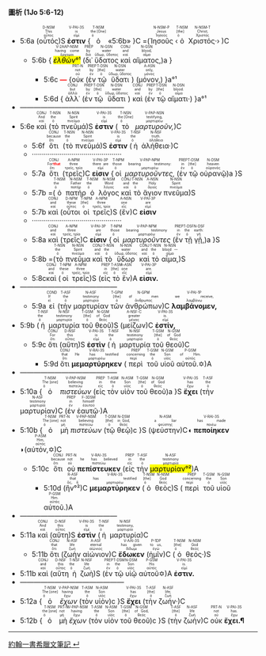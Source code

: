 #### 圖析 (1Jo 5:6-12)

- <rt>5:6a</rt> (<RUBY><ruby><ruby>οὗτός<rt>οὗτος</rt></ruby><rt>This</rt></ruby><rt>D-NSM</rt></RUBY>)S <RUBY><ruby><ruby><strong>ἐστιν</strong><rt>εἰμί</rt></ruby><rt>is</rt></ruby><rt>V-PAI-3S</rt></RUBY> {<RUBY><ruby><ruby>ὁ<rt>ὁ</rt></ruby><rt>the [One]</rt></ruby><rt>T-NSM</rt></RUBY> «<rt>5:6b</rt>» }C =(<RUBY><ruby><ruby>Ἰησοῦς<rt>Ἰησοῦς</rt></ruby><rt>Jesus</rt></ruby><rt>N-NSM-P</rt></RUBY> ‹<RUBY><ruby><ruby>ὁ<rt>ὁ</rt></ruby><rt>[the]</rt></ruby><rt>T-NSM</rt></RUBY> <RUBY><ruby><ruby>Χριστός·<rt>Χριστός</rt></ruby><rt>Christ;</rt></ruby><rt>N-NSM-T</rt></RUBY>› )C
	- <rt>5:6b</rt> { <RUBY><ruby><ruby><mark><em>ἐλθὼν</em>°¹</mark><rt>ἔρχομαι</rt></ruby><rt>having come</rt></ruby><rt>V-2AAP-NSM</rt></RUBY> (<RUBY><ruby><ruby>δι᾽<rt>διά</rt></ruby><rt>by</rt></ruby><rt>PREP</rt></RUBY> <RUBY><ruby><ruby>ὕδατος<rt>ὕδωρ, ὕδατος</rt></ruby><rt>water</rt></ruby><rt>N-GSN</rt></RUBY> <RUBY><ruby><ruby>καὶ<rt>καί</rt></ruby><rt>and</rt></ruby><rt>CONJ</rt></RUBY> <RUBY><ruby><ruby>αἵματος,<rt>αἷμα</rt></ruby><rt>blood,</rt></ruby><rt>N-GSN</rt></RUBY>)a }
		- <rt>5:6c</rt> <strong><font color='red'>—</font></strong> {<RUBY><ruby><ruby>οὐκ<rt>οὐ</rt></ruby><rt>not</rt></ruby><rt>PRT-N</rt></RUBY> (<RUBY><ruby><ruby>ἐν<rt>ἐν</rt></ruby><rt>by</rt></ruby><rt>PREP</rt></RUBY> <RUBY><ruby><ruby>τῷ<rt>ὁ</rt></ruby><rt>[the]</rt></ruby><rt>T-DSN</rt></RUBY> <RUBY><ruby><ruby>ὕδατι<rt>ὕδωρ, ὕδατος</rt></ruby><rt>water</rt></ruby><rt>N-DSN</rt></RUBY>) (<RUBY><ruby><ruby>μόνον,<rt>μόνος</rt></ruby><rt>only,</rt></ruby><rt>A-ASN</rt></RUBY>) }a°¹
		- <rt>5:6d</rt> { <RUBY><ruby><ruby>ἀλλ᾽<rt>ἀλλά</rt></ruby><rt>but</rt></ruby><rt>CONJ</rt></RUBY> (<RUBY><ruby><ruby>ἐν<rt>ἐν</rt></ruby><rt>by</rt></ruby><rt>PREP</rt></RUBY> <RUBY><ruby><ruby>τῷ<rt>ὁ</rt></ruby><rt>[the]</rt></ruby><rt>T-DSN</rt></RUBY> <RUBY><ruby><ruby>ὕδατι<rt>ὕδωρ, ὕδατος</rt></ruby><rt>water</rt></ruby><rt>N-DSN</rt></RUBY>) <RUBY><ruby><ruby>καὶ<rt>καί</rt></ruby><rt>and</rt></ruby><rt>CONJ</rt></RUBY> (<RUBY><ruby><ruby>ἐν<rt>ἐν</rt></ruby><rt>by</rt></ruby><rt>PREP</rt></RUBY> <RUBY><ruby><ruby>τῷ<rt>ὁ</rt></ruby><rt>[the]</rt></ruby><rt>T-DSN</rt></RUBY> <RUBY><ruby><ruby>αἵματι·<rt>αἷμα</rt></ruby><rt>blood.</rt></ruby><rt>N-DSN</rt></RUBY>) }a°¹
- ———————————————
- <rt>5:6e</rt> <RUBY><ruby><ruby>καὶ<rt>καί</rt></ruby><rt>And</rt></ruby><rt>CONJ</rt></RUBY> (<RUBY><ruby><ruby>τὸ<rt>ὁ</rt></ruby><rt>the</rt></ruby><rt>T-NSN</rt></RUBY> <RUBY><ruby><ruby>πνεῦμά<rt>πνεῦμα</rt></ruby><rt>Spirit</rt></ruby><rt>N-NSN</rt></RUBY>)S <RUBY><ruby><ruby><strong>ἐστιν</strong><rt>εἰμί</rt></ruby><rt>is</rt></ruby><rt>V-PAI-3S</rt></RUBY> (<RUBY><ruby><ruby>τὸ<rt>ὁ</rt></ruby><rt>the [One]</rt></ruby><rt>T-NSN</rt></RUBY> <RUBY><ruby><ruby><em>μαρτυροῦν,</em><rt>μαρτυρέω</rt></ruby><rt>testifying,</rt></ruby><rt>V-PAP-NSN</rt></RUBY>)C
	- <rt>5:6f</rt> <RUBY><ruby><ruby>ὅτι<rt>ὅτι</rt></ruby><rt>because</rt></ruby><rt>CONJ</rt></RUBY> (<RUBY><ruby><ruby>τὸ<rt>ὁ</rt></ruby><rt>the</rt></ruby><rt>T-NSN</rt></RUBY> <RUBY><ruby><ruby>πνεῦμά<rt>πνεῦμα</rt></ruby><rt>Spirit</rt></ruby><rt>N-NSN</rt></RUBY>)S <RUBY><ruby><ruby><strong>ἐστιν</strong><rt>εἰμί</rt></ruby><rt>is</rt></ruby><rt>V-PAI-3S</rt></RUBY> (<RUBY><ruby><ruby>ἡ<rt>ὁ</rt></ruby><rt>the</rt></ruby><rt>T-NSF</rt></RUBY> <RUBY><ruby><ruby>ἀλήθεια·<rt>ἀλήθεια</rt></ruby><rt>truth.</rt></ruby><rt>N-NSF</rt></RUBY>)C
	- ·············································
	- <rt>5:7a</rt> <RUBY><ruby><ruby>ὅτι<rt>ὅτι</rt></ruby><rt>For<strong><font color='red'>⁞that</font></strong></rt></ruby><rt>CONJ</rt></RUBY> (<RUBY><ruby><ruby>τρεῖς<rt>τρεῖς, τρία</rt></ruby><rt>three</rt></ruby><rt>A-NPM</rt></RUBY>)C <RUBY><ruby><ruby><strong>εἰσιν</strong><rt>εἰμί</rt></ruby><rt>there are</rt></ruby><rt>V-PAI-3P</rt></RUBY> {<RUBY><ruby><ruby>οἱ<rt>ὁ</rt></ruby><rt>those</rt></ruby><rt>T-NPM</rt></RUBY> <RUBY><ruby><ruby><em>μαρτυροῦντες,</em><rt>μαρτυρέω</rt></ruby><rt>bearing testimony:</rt></ruby><rt>V-PAP-NPM</rt></RUBY> (<RUBY><ruby><ruby>ἐν<rt>ἐν</rt></ruby><rt>in</rt></ruby><rt>PREP</rt></RUBY> <RUBY><ruby><ruby>τῷ<rt>ὁ</rt></ruby><rt>[the]</rt></ruby><rt>T-DSM</rt></RUBY> <RUBY><ruby><ruby>οὐρανῷ<rt>οὐρανός</rt></ruby><rt>heaven</rt></ruby><rt>N-DSM</rt></RUBY>)a }S 
	- <rt>5:7b</rt> =(<RUBY><ruby><ruby>ὁ<rt>ὁ</rt></ruby><rt>the</rt></ruby><rt>T-NSM</rt></RUBY> <RUBY><ruby><ruby>πατήρ<rt>πατήρ</rt></ruby><rt>Father</rt></ruby><rt>N-NSM</rt></RUBY> <RUBY><ruby><ruby>ὁ<rt>ὁ</rt></ruby><rt>the</rt></ruby><rt>T-NSM</rt></RUBY> <RUBY><ruby><ruby>λόγος<rt>λόγος</rt></ruby><rt>Word</rt></ruby><rt>N-NSM</rt></RUBY> <RUBY><ruby><ruby>καὶ<rt>καί</rt></ruby><rt>and</rt></ruby><rt>CONJ</rt></RUBY> <RUBY><ruby><ruby>τὸ<rt>ὁ</rt></ruby><rt>the</rt></ruby><rt>T-NSN</rt></RUBY> <RUBY><ruby><ruby>ἅγιον<rt>ἅγιος</rt></ruby><rt>Holy</rt></ruby><rt>A-NSN</rt></RUBY> <RUBY><ruby><ruby>πνεῦμα<rt>πνεῦμα</rt></ruby><rt>Spirit</rt></ruby><rt>N-NSN</rt></RUBY>)S
	- <rt>5:7b</rt> <RUBY><ruby><ruby>καὶ<rt>καί</rt></ruby><rt>and</rt></ruby><rt>CONJ</rt></RUBY> (<RUBY><ruby><ruby>οὗτοι<rt>οὗτος</rt></ruby><rt>these</rt></ruby><rt>D-NPM</rt></RUBY> <RUBY><ruby><ruby>οἱ<rt>ὁ</rt></ruby><rt>[the]</rt></ruby><rt>T-NPM</rt></RUBY> <RUBY><ruby><ruby>τρεῖς<rt>τρεῖς, τρία</rt></ruby><rt>three</rt></ruby><rt>A-NPM</rt></RUBY>)S (<RUBY><ruby><ruby>ἕν<rt>εἷς</rt></ruby><rt>one</rt></ruby><rt>A-NSN</rt></RUBY>)C <RUBY><ruby><ruby><strong>εἰσιν</strong><rt>εἰμί</rt></ruby><rt>are</rt></ruby><rt>V-PAI-3P</rt></RUBY> 
	- ·············································
	- <rt>5:8a</rt> <RUBY><ruby><ruby>καὶ<rt>καί</rt></ruby><rt>and</rt></ruby><rt>CONJ</rt></RUBY> (<RUBY><ruby><ruby>τρεῖς<rt>τρεῖς, τρία</rt></ruby><rt>three</rt></ruby><rt>A-NPM</rt></RUBY>)C <RUBY><ruby><ruby><strong>εἰσιν</strong><rt>εἰμί</rt></ruby><rt>are</rt></ruby><rt>V-PAI-3P</rt></RUBY> {<RUBY><ruby><ruby>οἱ<rt>ὁ</rt></ruby><rt>those</rt></ruby><rt>T-NPM</rt></RUBY> <RUBY><ruby><ruby><em>μαρτυροῦντες</em><rt>μαρτυρέω</rt></ruby><rt>bearing testimony</rt></ruby><rt>V-PAP-NPM</rt></RUBY> (<RUBY><ruby><ruby>ἕν<rt>ἐν</rt></ruby><rt>in</rt></ruby><rt>PREP</rt></RUBY> <RUBY><ruby><ruby>τῇ<rt>ὁ</rt></ruby><rt>the</rt></ruby><rt>T-DSF</rt></RUBY> <RUBY><ruby><ruby>γῇ,<rt>γῆ</rt></ruby><rt>earth: </rt></ruby><rt>N-DSF</rt></RUBY>)a }S
	- <rt>5:8b</rt> =(<RUBY><ruby><ruby>τὸ<rt>ὁ</rt></ruby><rt>the</rt></ruby><rt>T-NSN</rt></RUBY> <RUBY><ruby><ruby>πνεῦμα<rt>πνεῦμα</rt></ruby><rt>Spirit</rt></ruby><rt>N-NSN</rt></RUBY> <RUBY><ruby><ruby>καὶ<rt>καί</rt></ruby><rt>and</rt></ruby><rt>CONJ</rt></RUBY> <RUBY><ruby><ruby>τὸ<rt>ὁ</rt></ruby><rt>the</rt></ruby><rt>T-NSN</rt></RUBY> <RUBY><ruby><ruby>ὕδωρ<rt>ὕδωρ, ὕδατος</rt></ruby><rt>water</rt></ruby><rt>N-NSN</rt></RUBY> <RUBY><ruby><ruby>καὶ<rt>καί</rt></ruby><rt>and</rt></ruby><rt>CONJ</rt></RUBY> <RUBY><ruby><ruby>τὸ<rt>ὁ</rt></ruby><rt>the</rt></ruby><rt>T-NSN</rt></RUBY> <RUBY><ruby><ruby>αἷμα,<rt>αἷμα</rt></ruby><rt>blood —</rt></ruby><rt>N-NSN</rt></RUBY>)S
	- <rt>5:8c</rt><RUBY><ruby><ruby>καὶ<rt>καί</rt></ruby><rt>and</rt></ruby><rt>CONJ</rt></RUBY> (<RUBY><ruby><ruby>οἱ<rt>ὁ</rt></ruby><rt>these</rt></ruby><rt>T-NPM</rt></RUBY> <RUBY><ruby><ruby>τρεῖς<rt>τρεῖς, τρία</rt></ruby><rt>three</rt></ruby><rt>A-NPM</rt></RUBY>)S (<RUBY><ruby><ruby>εἰς<rt>εἰς</rt></ruby><rt>in</rt></ruby><rt>PREP</rt></RUBY> <RUBY><ruby><ruby>τὸ<rt>ὁ</rt></ruby><rt>[the]</rt></ruby><rt>T-ASN</rt></RUBY> <RUBY><ruby><ruby>ἕν<rt>εἷς</rt></ruby><rt>one</rt></ruby><rt>A-ASN</rt></RUBY>)A <RUBY><ruby><ruby><strong>εἰσιν.</strong><rt>εἰμί</rt></ruby><rt>are.</rt></ruby><rt>V-PAI-3P</rt></RUBY>
- ——————————————
	- <rt>5:9a</rt> <RUBY><ruby><ruby>εἰ<rt>εἰ</rt></ruby><rt>If</rt></ruby><rt>COND</rt></RUBY> (<RUBY><ruby><ruby>τὴν<rt>ὁ</rt></ruby><rt>the</rt></ruby><rt>T-ASF</rt></RUBY> <RUBY><ruby><ruby>μαρτυρίαν<rt>μαρτυρία</rt></ruby><rt>testimony</rt></ruby><rt>N-ASF</rt></RUBY> <RUBY><ruby><ruby>τῶν<rt>ὁ</rt></ruby><rt>[the]</rt></ruby><rt>T-GPM</rt></RUBY> <RUBY><ruby><ruby>ἀνθρώπων<rt>ἄνθρωπος</rt></ruby><rt>of men</rt></ruby><rt>N-GPM</rt></RUBY>)C <RUBY><ruby><ruby><strong>λαμβάνομεν,</strong><rt>λαμβάνω</rt></ruby><rt>we receive,</rt></ruby><rt>V-PAI-1P</rt></RUBY> 
- <rt>5:9b</rt> (<RUBY><ruby><ruby>ἡ<rt>ὁ</rt></ruby><rt>the</rt></ruby><rt>T-NSF</rt></RUBY> <RUBY><ruby><ruby>μαρτυρία<rt>μαρτυρία</rt></ruby><rt>testimony</rt></ruby><rt>N-NSF</rt></RUBY> <RUBY><ruby><ruby>τοῦ<rt>ὁ</rt></ruby><rt>[the]</rt></ruby><rt>T-GSM</rt></RUBY> <RUBY><ruby><ruby>θεοῦ<rt>θεός</rt></ruby><rt>of God</rt></ruby><rt>N-GSM</rt></RUBY>)S (<RUBY><ruby><ruby>μείζων<rt>μέγας</rt></ruby><rt>greater</rt></ruby><rt>A-NSF-C</rt></RUBY>)C <RUBY><ruby><ruby><strong>ἐστίν,</strong><rt>εἰμί</rt></ruby><rt>is.</rt></ruby><rt>V-PAI-3S</rt></RUBY> 
	- <rt>5:9c</rt> <RUBY><ruby><ruby>ὅτι<rt>ὅτι</rt></ruby><rt>For</rt></ruby><rt>CONJ</rt></RUBY> (<RUBY><ruby><ruby>αὕτη<rt>οὗτος</rt></ruby><rt>this</rt></ruby><rt>D-NSF</rt></RUBY>)S <RUBY><ruby><ruby><strong>ἐστὶν</strong><rt>εἰμί</rt></ruby><rt>is</rt></ruby><rt>V-PAI-3S</rt></RUBY> (<RUBY><ruby><ruby>ἡ<rt>ὁ</rt></ruby><rt>the</rt></ruby><rt>T-NSF</rt></RUBY> <RUBY><ruby><ruby>μαρτυρία<rt>μαρτυρία</rt></ruby><rt>testimony</rt></ruby><rt>N-NSF</rt></RUBY> <RUBY><ruby><ruby>τοῦ<rt>ὁ</rt></ruby><rt>[the]</rt></ruby><rt>T-GSM</rt></RUBY> <RUBY><ruby><ruby>θεοῦ<rt>θεός</rt></ruby><rt>of God</rt></ruby><rt>N-GSM</rt></RUBY>)C
		- <rt>5:9d</rt> <RUBY><ruby><ruby>ὅτι<rt>ὅτι</rt></ruby><rt>that</rt></ruby><rt>CONJ</rt></RUBY> <RUBY><ruby><ruby><strong>μεμαρτύρηκεν</strong><rt>μαρτυρέω</rt></ruby><rt>He has testified</rt></ruby><rt>V-RAI-3S</rt></RUBY> (<RUBY><ruby><ruby>περὶ<rt>περί</rt></ruby><rt>concerning</rt></ruby><rt>PREP</rt></RUBY> <RUBY><ruby><ruby>τοῦ<rt>ὁ</rt></ruby><rt>the</rt></ruby><rt>T-GSM</rt></RUBY> <RUBY><ruby><ruby>υἱοῦ<rt>υἱός</rt></ruby><rt>Son</rt></ruby><rt>N-GSM</rt></RUBY> <RUBY><ruby><ruby>αὐτοῦ.✡<rt>αὐτός</rt></ruby><rt>of Him.</rt></ruby><rt>P-GSM</rt></RUBY>)A
- ——————————————
- <rt>5:10a</rt> {<RUBY><ruby><ruby>ὁ<rt>ὁ</rt></ruby><rt>The [one]</rt></ruby><rt>T-NSM</rt></RUBY> <RUBY><ruby><ruby><em>πιστεύων</em><rt>πιστεύω</rt></ruby><rt>believing</rt></ruby><rt>V-PAP-NSM</rt></RUBY> (<RUBY><ruby><ruby>εἰς<rt>εἰς</rt></ruby><rt>in</rt></ruby><rt>PREP</rt></RUBY> <RUBY><ruby><ruby>τὸν<rt>ὁ</rt></ruby><rt>the</rt></ruby><rt>T-ASM</rt></RUBY> <RUBY><ruby><ruby>υἱὸν<rt>υἱός</rt></ruby><rt>Son</rt></ruby><rt>N-ASM</rt></RUBY> <RUBY><ruby><ruby>τοῦ<rt>ὁ</rt></ruby><rt>[the]</rt></ruby><rt>T-GSM</rt></RUBY> <RUBY><ruby><ruby>θεοῦ<rt>θεός</rt></ruby><rt>of God</rt></ruby><rt>N-GSM</rt></RUBY>)a }S <RUBY><ruby><ruby><strong>ἔχει</strong><rt>ἔχω</rt></ruby><rt>has</rt></ruby><rt>V-PAI-3S</rt></RUBY> (<RUBY><ruby><ruby>τὴν<rt>ὁ</rt></ruby><rt>the</rt></ruby><rt>T-ASF</rt></RUBY> <RUBY><ruby><ruby>μαρτυρίαν<rt>μαρτυρία</rt></ruby><rt>testimony</rt></ruby><rt>N-ASF</rt></RUBY>)C (<RUBY><ruby><ruby>ἐν<rt>ἐν</rt></ruby><rt>in</rt></ruby><rt>PREP</rt></RUBY> <RUBY><ruby><ruby>ἑαυτῷ·<rt>ἑαυτοῦ</rt></ruby><rt>himself</rt></ruby><rt>F-3DSM</rt></RUBY>)A 
- <rt>5:10b</rt> {<RUBY><ruby><ruby>ὁ<rt>ὁ</rt></ruby><rt>The [one]</rt></ruby><rt>T-NSM</rt></RUBY> <RUBY><ruby><ruby>μὴ<rt>μή</rt></ruby><rt>not</rt></ruby><rt>PRT-N</rt></RUBY> <RUBY><ruby><ruby><em>πιστεύων</em><rt>πιστεύω</rt></ruby><rt>believing</rt></ruby><rt>V-PAP-NSM</rt></RUBY> (<RUBY><ruby><ruby>τῷ<rt>ὁ</rt></ruby><rt>[the]</rt></ruby><rt>T-DSM</rt></RUBY> <RUBY><ruby><ruby>θεῷ<rt>θεός</rt></ruby><rt>in God,</rt></ruby><rt>N-DSM</rt></RUBY>)c }S (<RUBY><ruby><ruby>ψεύστην<rt>ψεύστης</rt></ruby><rt>a liar</rt></ruby><rt>N-ASM</rt></RUBY>)C◖ <RUBY><ruby><ruby><strong>πεποίηκεν</strong><rt>ποιέω</rt></ruby><rt>has made</rt></ruby><rt>V-RAI-3S</rt></RUBY> ◗(<RUBY><ruby><ruby>αὐτόν,✡<rt>αὐτός</rt></ruby><rt>Him,</rt></ruby><rt>P-ASM</rt></RUBY>)C
	- <rt>5:10c</rt> <RUBY><ruby><ruby>ὅτι<rt>ὅτι</rt></ruby><rt>because</rt></ruby><rt>CONJ</rt></RUBY> <RUBY><ruby><ruby>οὐ<rt>οὐ</rt></ruby><rt>not</rt></ruby><rt>PRT-N</rt></RUBY> <RUBY><ruby><ruby><strong>πεπίστευκεν</strong><rt>πιστεύω</rt></ruby><rt>he has believed</rt></ruby><rt>V-RAI-3S</rt></RUBY> (<RUBY><ruby><ruby>εἰς<rt>εἰς</rt></ruby><rt>in</rt></ruby><rt>PREP</rt></RUBY> <RUBY><ruby><ruby>τὴν<rt>ὁ</rt></ruby><rt>the</rt></ruby><rt>T-ASF</rt></RUBY> <RUBY><ruby><ruby><mark>μαρτυρίαν°²</mark><rt>μαρτυρία</rt></ruby><rt>testimony</rt></ruby><rt>N-ASF</rt></RUBY>)A 
		- <rt>5:10d</rt> (<RUBY><ruby><ruby>ἣν°²<rt>ὅς, ἥ</rt></ruby><rt>that</rt></ruby><rt>R-ASF</rt></RUBY>)C <RUBY><ruby><ruby><strong>μεμαρτύρηκεν</strong><rt>μαρτυρέω</rt></ruby><rt>has testified</rt></ruby><rt>V-RAI-3S</rt></RUBY> (<RUBY><ruby><ruby>ὁ<rt>ὁ</rt></ruby><rt>[the]</rt></ruby><rt>T-NSM</rt></RUBY> <RUBY><ruby><ruby>θεὸς<rt>θεός</rt></ruby><rt>God</rt></ruby><rt>N-NSM</rt></RUBY>)S (<RUBY><ruby><ruby>περὶ<rt>περί</rt></ruby><rt>concerning</rt></ruby><rt>PREP</rt></RUBY> <RUBY><ruby><ruby>τοῦ<rt>ὁ</rt></ruby><rt>the</rt></ruby><rt>T-GSM</rt></RUBY> <RUBY><ruby><ruby>υἱοῦ<rt>υἱός</rt></ruby><rt>Son</rt></ruby><rt>N-GSM</rt></RUBY> <RUBY><ruby><ruby>αὐτοῦ.<rt>αὐτός</rt></ruby><rt>Him.</rt></ruby><rt>P-GSM</rt></RUBY>)A
- —————————————— 
- <rt>5:11a</rt> <RUBY><ruby><ruby>καὶ<rt>καί</rt></ruby><rt>And</rt></ruby><rt>CONJ</rt></RUBY> (<RUBY><ruby><ruby>αὕτη<rt>οὗτος</rt></ruby><rt>this</rt></ruby><rt>D-NSF</rt></RUBY>)S <RUBY><ruby><ruby><strong>ἐστὶν</strong><rt>εἰμί</rt></ruby><rt>is</rt></ruby><rt>V-PAI-3S</rt></RUBY> (<RUBY><ruby><ruby>ἡ<rt>ὁ</rt></ruby><rt>the</rt></ruby><rt>T-NSF</rt></RUBY> <RUBY><ruby><ruby>μαρτυρία<rt>μαρτυρία</rt></ruby><rt>testimony,</rt></ruby><rt>N-NSF</rt></RUBY>)C 
	- <rt>5:11b</rt> <RUBY><ruby><ruby>ὅτι<rt>ὅτι</rt></ruby><rt>that</rt></ruby><rt>CONJ</rt></RUBY> (<RUBY><ruby><ruby>ζωὴν<rt>ζωή</rt></ruby><rt>life</rt></ruby><rt>N-ASF</rt></RUBY> <RUBY><ruby><ruby>αἰώνιον<rt>αἰώνιος</rt></ruby><rt>eternal</rt></ruby><rt>A-ASF</rt></RUBY>)C <RUBY><ruby><ruby><strong>ἔδωκεν</strong><rt>δίδωμι</rt></ruby><rt>has given</rt></ruby><rt>V-AAI-3S</rt></RUBY> (<RUBY><ruby><ruby>ἡμῖν<rt>ἐγώ</rt></ruby><rt>to us,</rt></ruby><rt>P-1DP</rt></RUBY>)C (<RUBY><ruby><ruby>ὁ<rt>ὁ</rt></ruby><rt>[the]</rt></ruby><rt>T-NSM</rt></RUBY> <RUBY><ruby><ruby>θεός·<rt>θεός</rt></ruby><rt>God</rt></ruby><rt>N-NSM</rt></RUBY>)S
- <rt>5:11b</rt> <RUBY><ruby><ruby>καὶ<rt>καί</rt></ruby><rt>and</rt></ruby><rt>CONJ</rt></RUBY> (<RUBY><ruby><ruby>αὕτη<rt>οὗτος</rt></ruby><rt>this</rt></ruby><rt>D-NSF</rt></RUBY> <RUBY><ruby><ruby>ἡ<rt>ὁ</rt></ruby><rt>the</rt></ruby><rt>T-NSF</rt></RUBY> <RUBY><ruby><ruby>ζωὴ<rt>ζωή</rt></ruby><rt>life</rt></ruby><rt>N-NSF</rt></RUBY>)S (<RUBY><ruby><ruby>ἐν<rt>ἐν</rt></ruby><rt>in</rt></ruby><rt>PREP</rt></RUBY> <RUBY><ruby><ruby>τῷ<rt>ὁ</rt></ruby><rt>the</rt></ruby><rt>T-DSM</rt></RUBY> <RUBY><ruby><ruby>υἱῷ<rt>υἱός</rt></ruby><rt>Son</rt></ruby><rt>N-DSM</rt></RUBY> <RUBY><ruby><ruby>αὐτοῦ✡<rt>αὐτός</rt></ruby><rt>His</rt></ruby><rt>P-GSM</rt></RUBY>)A <RUBY><ruby><ruby><strong>ἐστιν.</strong><rt>εἰμί</rt></ruby><rt>is.</rt></ruby><rt>V-PAI-3S</rt></RUBY> 
- ———————————————
- <rt>5:12a</rt> {<RUBY><ruby><ruby>ὁ<rt>ὁ</rt></ruby><rt>The [one]</rt></ruby><rt>T-NSM</rt></RUBY> <RUBY><ruby><ruby><em>ἔχων</em><rt>ἔχω</rt></ruby><rt>having</rt></ruby><rt>V-PAP-NSM</rt></RUBY> (<RUBY><ruby><ruby>τὸν<rt>ὁ</rt></ruby><rt>the</rt></ruby><rt>T-ASM</rt></RUBY> <RUBY><ruby><ruby>υἱὸν<rt>υἱός</rt></ruby><rt>Son</rt></ruby><rt>N-ASM</rt></RUBY>)c }S <RUBY><ruby><ruby><strong>ἔχει</strong><rt>ἔχω</rt></ruby><rt>has</rt></ruby><rt>V-PAI-3S</rt></RUBY> (<RUBY><ruby><ruby>τὴν<rt>ὁ</rt></ruby><rt>[the]</rt></ruby><rt>T-ASF</rt></RUBY> <RUBY><ruby><ruby>ζωήν·<rt>ζωή</rt></ruby><rt>life;</rt></ruby><rt>N-ASF</rt></RUBY>)C
- <rt>5:12b</rt> {<RUBY><ruby><ruby>ὁ<rt>ὁ</rt></ruby><rt>the [one]</rt></ruby><rt>T-NSM</rt></RUBY> <RUBY><ruby><ruby>μὴ<rt>μή</rt></ruby><rt>not</rt></ruby><rt>PRT-N</rt></RUBY> <RUBY><ruby><ruby><em>ἔχων</em><rt>ἔχω</rt></ruby><rt>having</rt></ruby><rt>V-PAP-NSM</rt></RUBY> (<RUBY><ruby><ruby>τὸν<rt>ὁ</rt></ruby><rt>the</rt></ruby><rt>T-ASM</rt></RUBY> <RUBY><ruby><ruby>υἱὸν<rt>υἱός</rt></ruby><rt>Son</rt></ruby><rt>N-ASM</rt></RUBY> <RUBY><ruby><ruby>τοῦ<rt>ὁ</rt></ruby><rt>[the]</rt></ruby><rt>T-GSM</rt></RUBY> <RUBY><ruby><ruby>θεοῦ<rt>θεός</rt></ruby><rt>of God,</rt></ruby><rt>N-GSM</rt></RUBY>)c }S (<RUBY><ruby><ruby>τὴν<rt>ὁ</rt></ruby><rt>[the]</rt></ruby><rt>T-ASF</rt></RUBY> <RUBY><ruby><ruby>ζωὴν<rt>ζωή</rt></ruby><rt>life</rt></ruby><rt>N-ASF</rt></RUBY>)C <RUBY><ruby><ruby>οὐκ<rt>οὐ</rt></ruby><rt>not</rt></ruby><rt>PRT-N</rt></RUBY> <RUBY><ruby><ruby><strong>ἔχει.¶</strong><rt>ἔχω</rt></ruby><rt>has.</rt></ruby><rt>V-PAI-3S</rt></RUBY> 




---

[約翰一書希臘文筆記 ↵](1John-Notes.md)